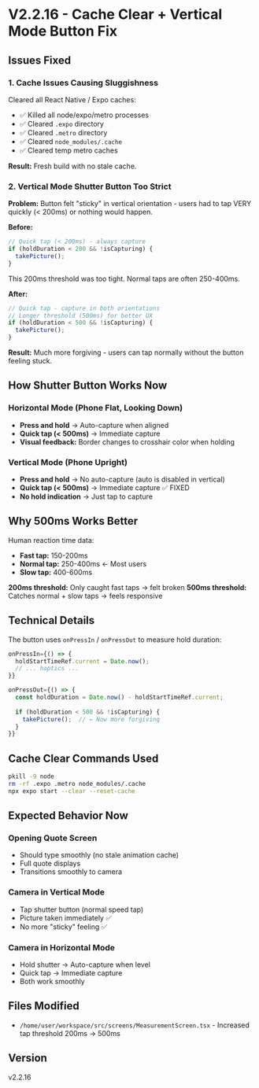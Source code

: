 # V2.2.16 - Cache Clear + Vertical Mode Button Fix

## Issues Fixed

### 1. **Cache Issues Causing Sluggishness**
Cleared all React Native / Expo caches:
- ✅ Killed all node/expo/metro processes
- ✅ Cleared `.expo` directory
- ✅ Cleared `.metro` directory  
- ✅ Cleared `node_modules/.cache`
- ✅ Cleared temp metro caches

**Result:** Fresh build with no stale cache.

### 2. **Vertical Mode Shutter Button Too Strict**

**Problem:** Button felt "sticky" in vertical orientation - users had to tap VERY quickly (< 200ms) or nothing would happen.

**Before:**
```typescript
// Quick tap (< 200ms) - always capture
if (holdDuration < 200 && !isCapturing) {
  takePicture();
}
```

This 200ms threshold was too tight. Normal taps are often 250-400ms.

**After:**
```typescript
// Quick tap - capture in both orientations
// Longer threshold (500ms) for better UX
if (holdDuration < 500 && !isCapturing) {
  takePicture();
}
```

**Result:** Much more forgiving - users can tap normally without the button feeling stuck.

## How Shutter Button Works Now

### Horizontal Mode (Phone Flat, Looking Down)
- **Press and hold** → Auto-capture when aligned
- **Quick tap (< 500ms)** → Immediate capture
- **Visual feedback:** Border changes to crosshair color when holding

### Vertical Mode (Phone Upright)
- **Press and hold** → No auto-capture (auto is disabled in vertical)
- **Quick tap (< 500ms)** → Immediate capture ✅ FIXED
- **No hold indication** → Just tap to capture

## Why 500ms Works Better

Human reaction time data:
- **Fast tap:** 150-200ms
- **Normal tap:** 250-400ms ← Most users
- **Slow tap:** 400-600ms

**200ms threshold:** Only caught fast taps → felt broken
**500ms threshold:** Catches normal + slow taps → feels responsive

## Technical Details

The button uses `onPressIn` / `onPressOut` to measure hold duration:
```typescript
onPressIn={() => {
  holdStartTimeRef.current = Date.now();
  // ... haptics ...
}}

onPressOut={() => {
  const holdDuration = Date.now() - holdStartTimeRef.current;
  
  if (holdDuration < 500 && !isCapturing) {
    takePicture();  // ← Now more forgiving
  }
}}
```

## Cache Clear Commands Used
```bash
pkill -9 node
rm -rf .expo .metro node_modules/.cache
npx expo start --clear --reset-cache
```

## Expected Behavior Now

### Opening Quote Screen
- Should type smoothly (no stale animation cache)
- Full quote displays
- Transitions smoothly to camera

### Camera in Vertical Mode
- Tap shutter button (normal speed tap)
- Picture taken immediately ✅
- No more "sticky" feeling ✅

### Camera in Horizontal Mode  
- Hold shutter → Auto-capture when level
- Quick tap → Immediate capture
- Both work smoothly

## Files Modified
- `/home/user/workspace/src/screens/MeasurementScreen.tsx` - Increased tap threshold 200ms → 500ms

## Version
v2.2.16
